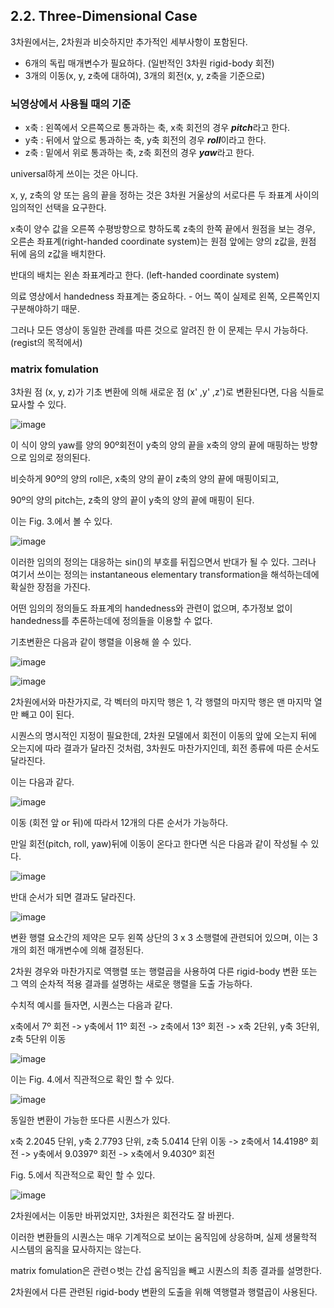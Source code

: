 ## 2.2. Three-Dimensional Case

3차원에서는, 2차원과 비슷하지만 추가적인 세부사항이 포함된다.

* 6개의 독립 매개변수가 필요하다. (일반적인 3차원 rigid-body 회전)
* 3개의 이동(x, y, z축에 대하여), 3개의 회전(x, y, z축을 기준으로)

### 뇌영상에서 사용될 때의 기준

* x축 : 왼쪽에서 오른쪽으로 통과하는 축, x축 회전의 경우 ***pitch***라고 한다.
* y축 : 뒤에서 앞으로 통과하는 축, y축 회전의 경우 ***roll***이라고 한다.
* z축 : 밑에서 위로 통과하는 축, z축 회전의 경우 ***yaw***라고 한다.

universal하게 쓰이는 것은 아니다.

x, y, z축의 양 또는 음의 끝을 정하는 것은 3차원 거울상의 서로다른 두 좌표계 사이의 임의적인 선택을 요구한다.

x축이 양수 값을 오른쪽 수평방향으로 향하도록 z축의 한쪽 끝에서 원점을 보는 경우, 오른손 좌표계(right-handed coordinate system)는 원점 앞에는 양의 z값을, 원점 뒤에 음의 z값을 배치한다.

반대의 배치는 왼손 좌표계라고 한다. (left-handed coordinate system)

의료 영상에서 handedness 좌표계는 중요하다. - 어느 쪽이 실제로 왼쪽, 오른쪽인지 구분해야하기 때문.

그러나 모든 영상이 동일한 관례를 따른 것으로 알려진 한 이 문제는 무시 가능하다. (regist의 목적에서)

### matrix fomulation

3차원 점 (x, y, z)가 기초 변환에 의해 새로운 점 (x' ,y' ,z')로 변환된다면, 다음 식들로 묘사할 수 있다.

![image](https://user-images.githubusercontent.com/101063108/160298672-a55eed34-b197-412b-b4c1-cb6bb252285f.png)

이 식이 양의 yaw를 양의 90º회전이 y축의 양의 끝을 x축의 양의 끝에 매핑하는 방향으로 임의로 정의된다.

비슷하게 90º의 양의 roll은, x축의 양의 끝이 z축의 양의 끝에 매핑이되고,

90º의 양의 pitch는, z축의 양의 끝이 y축의 양의 끝에 매핑이 된다.

이는 Fig. 3.에서 볼 수 있다.

![image](https://user-images.githubusercontent.com/101063108/160298775-f6c48eb7-1648-4c97-b474-ecdfff215b1f.png)

이러한 임의의 정의는 대응하는 sin()의 부호를 뒤집으면서 반대가 될 수 있다. 그러나 여기서 쓰이는 정의는 instantaneous elementary transformation을 해석하는데에 확실한 장점을 가진다.

어떤 임의의 정의들도 좌표계의 handedness와 관련이 없으며, 추가정보 없이 handedness를 추론하는데에 정의들을 이용할 수 없다.

기초변환은 다음과 같이 행렬을 이용해 쓸 수 있다.

![image](https://user-images.githubusercontent.com/101063108/160298855-1ee264c7-c6a9-4f22-90f8-2c9939fa8d80.png)

![image](https://user-images.githubusercontent.com/101063108/160298864-11ef40b1-d1da-4d4a-80d8-f8e7cd273abe.png)

2차원에서와 마찬가지로, 각 벡터의 마지막 행은 1, 각 행렬의 마지막 행은 맨 마지막 열만 빼고 0이 된다.

시퀀스의 명시적인 지정이 필요한데, 2차원 모델에서 회전이 이동의 앞에 오는지 뒤에 오는지에 따라 결과가 달라진 것처럼, 3차원도 마찬가지인데, 회전 종류에 따른 순서도 달라진다. 

이는 다음과 같다.

![image](https://user-images.githubusercontent.com/101063108/160298934-562ca1c2-3e4b-4f81-ba0a-c440f4aada2d.png)

이동 (회전 앞 or 뒤)에 따라서 12개의 다른 순서가 가능하다.

만일 회전(pitch, roll, yaw)뒤에 이동이 온다고 한다면 식은 다음과 같이 작성될 수 있다.

![image](https://user-images.githubusercontent.com/101063108/160298984-7d97c8a5-64e9-4b2d-b703-985d510cac7c.png)

반대 순서가 되면 결과도 달라진다.

![image](https://user-images.githubusercontent.com/101063108/160298997-9b823eb6-7d85-4214-9e53-cd98bb071836.png)

변환 행렬 요소간의 제약은 모두 왼쪽 상단의 3 x 3 소행렬에 관련되어 있으며, 이는 3개의 회전 매개변수에 의해 결정된다.

2차원 경우와 마찬가지로 역행렬 또는 행렬곱을 사용하여 다른 rigid-body 변환 또는 그 역의 순차적 적용 결과를 설명하는 새로운 행렬을 도출 가능하다.

수치적 예시를 들자면, 시퀀스는 다음과 같다.

x축에서 7º 회전 -> y축에서 11º 회전 -> z축에서 13º 회전 -> x축 2단위, y축 3단위, z축 5단위 이동

![image](https://user-images.githubusercontent.com/101063108/160299216-1890ac40-73df-4b1a-9c89-1252e186208b.png)

이는 Fig. 4.에서 직관적으로 확인 할 수 있다.

![image](https://user-images.githubusercontent.com/101063108/160299148-d9ccff54-1325-47be-bb01-c4a316450b23.png)

동일한 변환이 가능한 또다른 시퀀스가 있다.

x축 2.2045 단위, y축 2.7793 단위, z축 5.0414 단위 이동 -> z축에서 14.4198º 회전 -> y축에서 9.0397º 회전 -> x축에서 9.4030º 회전

Fig. 5.에서 직관적으로 확인 할 수 있다.

![image](https://user-images.githubusercontent.com/101063108/160299325-5786bd97-1520-44c7-97bd-95dcf9dc68cb.png)

2차원에서는 이동만 바뀌었지만, 3차원은 회전각도 잘 바뀐다.

이러한 변환들의 시퀀스는 매우 기계적으로 보이는 움직임에 상응하며, 실제 생물학적 시스템의 움직을 묘사하지는 않는다.

matrix fomulation은 관련ㅇ벗는 간섭 움직임을 빼고 시퀀스의 최종 결과를 설명한다.

2차원에서 다른 관련된 rigid-body 변환의 도출을 위해 역행렬과 행렬곱이 사용된다.


